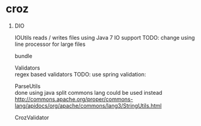 croz
====

1. DIO

	IOUtils  reads / writes files using Java 7 IO support
	TODO: change using line processor for large files
		
	bundle
		
	Validators		
		regex based validators
		TODO: use spring validation: 
			
	ParseUtils	
		done using java split
		commons lang could be used instead
		http://commons.apache.org/proper/commons-lang/apidocs/org/apache/commons/lang3/StringUtils.html
		
	CrozValidator
